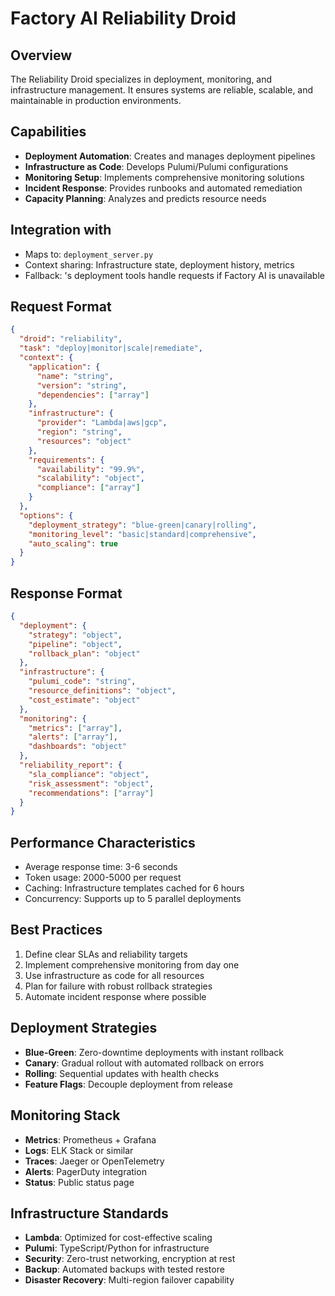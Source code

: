 # Factory AI Reliability Droid

## Overview
The Reliability Droid specializes in deployment, monitoring, and infrastructure management. It ensures systems are reliable, scalable, and maintainable in production environments.

## Capabilities
- **Deployment Automation**: Creates and manages deployment pipelines
- **Infrastructure as Code**: Develops Pulumi/Pulumi configurations
- **Monitoring Setup**: Implements comprehensive monitoring solutions
- **Incident Response**: Provides runbooks and automated remediation
- **Capacity Planning**: Analyzes and predicts resource needs

## Integration with 
- Maps to: `deployment_server.py`
- Context sharing: Infrastructure state, deployment history, metrics
- Fallback: 's deployment tools handle requests if Factory AI is unavailable

## Request Format
```json
{
  "droid": "reliability",
  "task": "deploy|monitor|scale|remediate",
  "context": {
    "application": {
      "name": "string",
      "version": "string",
      "dependencies": ["array"]
    },
    "infrastructure": {
      "provider": "Lambda|aws|gcp",
      "region": "string",
      "resources": "object"
    },
    "requirements": {
      "availability": "99.9%",
      "scalability": "object",
      "compliance": ["array"]
    }
  },
  "options": {
    "deployment_strategy": "blue-green|canary|rolling",
    "monitoring_level": "basic|standard|comprehensive",
    "auto_scaling": true
  }
}
```

## Response Format
```json
{
  "deployment": {
    "strategy": "object",
    "pipeline": "object",
    "rollback_plan": "object"
  },
  "infrastructure": {
    "pulumi_code": "string",
    "resource_definitions": "object",
    "cost_estimate": "object"
  },
  "monitoring": {
    "metrics": ["array"],
    "alerts": ["array"],
    "dashboards": "object"
  },
  "reliability_report": {
    "sla_compliance": "object",
    "risk_assessment": "object",
    "recommendations": ["array"]
  }
}
```

## Performance Characteristics
- Average response time: 3-6 seconds
- Token usage: 2000-5000 per request
- Caching: Infrastructure templates cached for 6 hours
- Concurrency: Supports up to 5 parallel deployments

## Best Practices
1. Define clear SLAs and reliability targets
2. Implement comprehensive monitoring from day one
3. Use infrastructure as code for all resources
4. Plan for failure with robust rollback strategies
5. Automate incident response where possible

## Deployment Strategies
- **Blue-Green**: Zero-downtime deployments with instant rollback
- **Canary**: Gradual rollout with automated rollback on errors
- **Rolling**: Sequential updates with health checks
- **Feature Flags**: Decouple deployment from release

## Monitoring Stack
- **Metrics**: Prometheus + Grafana
- **Logs**: ELK Stack or similar
- **Traces**: Jaeger or OpenTelemetry
- **Alerts**: PagerDuty integration
- **Status**: Public status page

## Infrastructure Standards
- **Lambda**: Optimized for cost-effective scaling
- **Pulumi**: TypeScript/Python for infrastructure
- **Security**: Zero-trust networking, encryption at rest
- **Backup**: Automated backups with tested restore
- **Disaster Recovery**: Multi-region failover capability